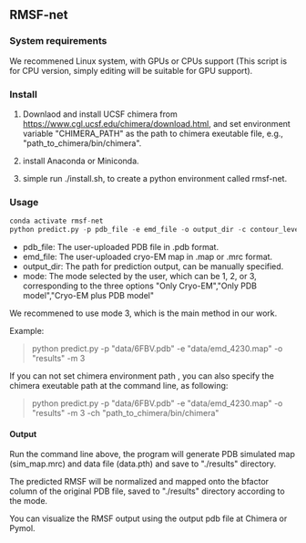 ## RMSF-net

### System requirements

We recommened Linux system, with GPUs or CPUs support (This script is for CPU version, simply editing will be suitable for GPU support).

### Install

1. Downlaod and install UCSF chimera from  https://www.cgl.ucsf.edu/chimera/download.html, and set environment variable "CHIMERA_PATH" as the path to chimera exeutable file, e.g., "path_to_chimera/bin/chimera".

2. install Anaconda or Miniconda.

3. simple run ./install.sh, to create a python environment called rmsf-net. 



### Usage

```python
conda activate rmsf-net
python predict.py -p pdb_file -e emd_file -o output_dir -c contour_level -m mode 

``````

- pdb_file: The user-uploaded PDB file in .pdb format.
- emd_file: The user-uploaded cryo-EM map in .map or .mrc format.
- output_dir: The path for prediction output, can be manually specified.
- mode: The mode selected by the user, which can be 1, 2, or 3, corresponding to the three options "Only Cryo-EM","Only PDB model","Cryo-EM plus PDB model"

We recommened to use mode 3, which is the main method in our work.

Example: 
> python predict.py -p "data/6FBV.pdb" -e "data/emd_4230.map" -o "results" -m 3 

If you can not set chimera environment path , you can also specify the chimera exeutable path at the command line, as following: 

> python predict.py -p "data/6FBV.pdb" -e "data/emd_4230.map" -o "results" -m 3 -ch "path_to_chimera/bin/chimera"
 


#### Output
Run the command line above, the program will generate PDB simulated map (sim_map.mrc) and data file (data.pth) and save to "./results" directory. 

The predicted RMSF will be normalized and mapped onto the bfactor column of the original PDB file, saved to  "./results" directory according to the mode.  

You can visualize the RMSF output using the output pdb file at Chimera or Pymol.





